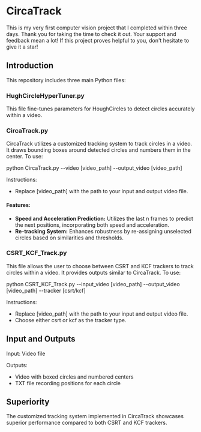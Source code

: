 # CircaTrack
This is my very first computer vision project that I completed within three days. Thank you for taking the time to check it out. Your support and feedback mean a lot! If this project proves helpful to you, don't hesitate to give it a star!

## Introduction

This repository includes three main Python files:

### HughCircleHyperTuner.py

This file fine-tunes parameters for HoughCircles to detect circles accurately within a video.

### CircaTrack.py

CircaTrack utilizes a customized tracking system to track circles in a video. It draws bounding boxes around detected circles and numbers them in the center. To use:

python CircaTrack.py --video [video_path] --output_video [video_path]

Instructions:
- Replace [video_path] with the path to your input and output video file.

#### Features:
- **Speed and Acceleration Prediction:** Utilizes the last n frames to predict the next positions, incorporating both speed and acceleration.
- **Re-tracking System:** Enhances robustness by re-assigning unselected circles based on similarities and thresholds.

### CSRT_KCF_Track.py
This file allows the user to choose between CSRT and KCF trackers to track circles within a video. It provides outputs similar to CircaTrack. To use:

python CSRT_KCF_Track.py --input_video [video_path] --output_video [video_path] --tracker [csrt/kcf]

Instructions:
- Replace [video_path] with the path to your input and output video file.
- Choose either csrt or kcf as the tracker type.

## Input and Outputs
Input: Video file

Outputs:
- Video with boxed circles and numbered centers
- TXT file recording positions for each circle

## Superiority
The customized tracking system implemented in CircaTrack showcases superior performance compared to both CSRT and KCF trackers.
